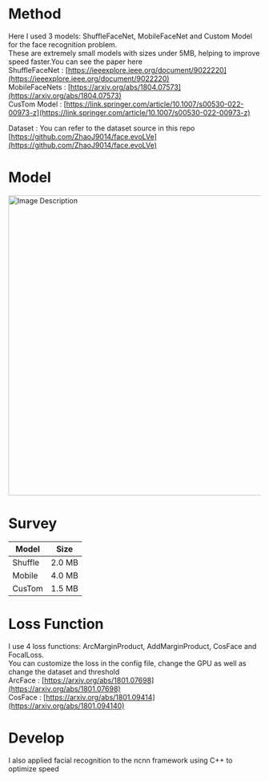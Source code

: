 # Method
Here I used 3 models: ShuffleFaceNet, MobileFaceNet and Custom Model for the face recognition problem. <br>These are extremely small models with sizes under 5MB, helping to improve speed faster.You can see the paper here<br>
ShuffleFaceNet : [https://ieeexplore.ieee.org/document/9022220](https://ieeexplore.ieee.org/document/9022220)<br>
MobileFaceNets : [https://arxiv.org/abs/1804.07573](https://arxiv.org/abs/1804.07573)<br>
CusTom Model : [https://link.springer.com/article/10.1007/s00530-022-00973-z](https://link.springer.com/article/10.1007/s00530-022-00973-z)<br>

Dataset : You can refer to the dataset source in this repo <br>
[https://github.com/ZhaoJ9014/face.evoLVe](https://github.com/ZhaoJ9014/face.evoLVe)

# Model

<img src="https://github.com/user-attachments/assets/7f34823b-8070-4eaa-875c-3c353b6b4867" alt="Image Description" width="600" height="auto">


# Survey
| Model | Size | 
|--------|----------|
| Shuffle   | 2.0 MB   |
| Mobile   | 4.0 MB   | 
| CusTom   | 1.5 MB   | 

# Loss Function
I use 4 loss functions: ArcMarginProduct, AddMarginProduct, CosFace and FocalLoss. <br>You can customize the loss in the config file, change the GPU as well as change the dataset and threshold<br>
ArcFace : [https://arxiv.org/abs/1801.07698](https://arxiv.org/abs/1801.07698)<br>
CosFace : [https://arxiv.org/abs/1801.09414](https://arxiv.org/abs/1801.094140)

# Develop
I also applied facial recognition to the ncnn framework using C++ to optimize speed
